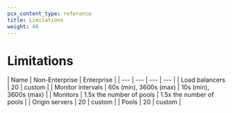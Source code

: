 ```yaml
---
pcx_content_type: reference
title: Limitations
weight: 48
---
```


# Limitations
| Name | Non-Enterprise | Enterprise |
| --- | --- | --- | --- |
| Load balancers | 20 | custom |
| Monitor intervals | 60s (min), 3600s (max) | 10s (min), 3600s (max) |
| Monitors | 1.5x the number of pools | 1.5x the number of pools |
| Origin servers | 20 | custom |
| Pools | 20 | custom |
